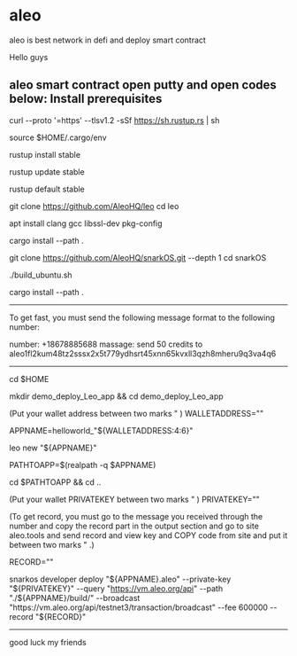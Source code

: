# aleo
aleo is best network in defi and deploy smart contract

Hello guys

aleo smart contract
open putty and open codes below:
Install prerequisites
------------------------------------------------------------------
curl --proto '=https' --tlsv1.2 -sSf https://sh.rustup.rs | sh

source $HOME/.cargo/env

rustup install stable

rustup update stable

rustup default stable

git clone https://github.com/AleoHQ/leo
cd leo

apt install clang gcc libssl-dev pkg-config

cargo install --path .

git clone https://github.com/AleoHQ/snarkOS.git --depth 1
cd snarkOS

./build_ubuntu.sh

cargo install --path .

------------------------------------------------------------------
To get fast, you must send the following message format to the following number:

number: +18678885688
massage: send 50 credits to aleo1fl2kum48tz2sssx2x5t779ydhsrt45xnn65kvxll3qzh8mheru9q3va4q6

------------------------------------------------------------------

cd $HOME

mkdir demo_deploy_Leo_app && cd demo_deploy_Leo_app

(Put your wallet address between two marks " )
WALLETADDRESS=""

APPNAME=helloworld_"${WALLETADDRESS:4:6}"

leo new "${APPNAME}"

PATHTOAPP=$(realpath -q $APPNAME)

cd $PATHTOAPP && cd ..

(Put your wallet PRIVATEKEY between two marks " )
PRIVATEKEY=""

(To get record, you must go to the message you received through the number and copy the record part in the output section and go to site aleo.tools and send record and view key and COPY code from site and put it between two marks  " .)

RECORD=""

snarkos developer deploy "${APPNAME}.aleo" --private-key "${PRIVATEKEY}" --query "https://vm.aleo.org/api" --path "./${APPNAME}/build/" --broadcast "https://vm.aleo.org/api/testnet3/transaction/broadcast" --fee 600000 --record "${RECORD}"

------------------------------------------------------------------
good luck my friends
